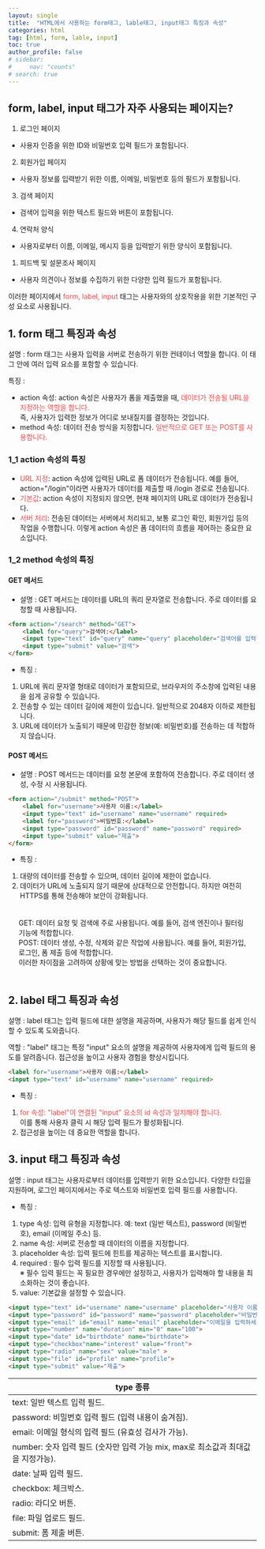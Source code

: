 ```yaml
---
layout: single
title:  "HTML에서 사용하는 form태그, lable태그, input태그 특징과 속성"
categories: html
tag: [html, form, lable, input]
toc: true
author_profile: false
# sidebar:
#     nav: "counts"
# search: true
---
```


## form, label, input 태그가 자주 사용되는 페이지는?

1. 로그인 페이지
* 사용자 인증을 위한 ID와 비밀번호 입력 필드가 포함됩니다.
2. 회원가입 페이지
* 사용자 정보를 입력받기 위한 이름, 이메일, 비밀번호 등의 필드가 포함됩니다.
3. 검색 페이지
* 검색어 입력을 위한 텍스트 필드와 버튼이 포함됩니다.
4. 연락처 양식
* 사용자로부터 이름, 이메일, 메시지 등을 입력받기 위한 양식이 포함됩니다.
1. 피드백 및 설문조사 페이지
* 사용자 의견이나 정보를 수집하기 위한 다양한 입력 필드가 포함됩니다.

이러한 페이지에서 <span style="color:#F74747">form, label, input</span> 태그는 사용자와의 상호작용을 위한 기본적인 구성 요소로 사용됩니다.

## 1. form 태그 특징과 속성

설명 : form 태그는 사용자 입력을 서버로 전송하기 위한 컨테이너 역할을 합니다. 이 태그 안에 여러 입력 요소를 포함할 수 있습니다.

특징 :
* action 속성: action 속성은 사용자가 폼을 제출했을 때, <span style="color:#F74747">데이터가 전송될 URL을 지정하는 역할을 합니다.</span><br> 즉, 사용자가 입력한 정보가 어디로 보내질지를 결정하는 것입니다.
* method 속성: 데이터 전송 방식을 지정합니다. <span style="color:#F74747">일반적으로 GET 또는 POST를 사용합니다.</span>

### 1_1 action 속성의 특징
* <span style="color:#F74747">URL 지정</span>: action 속성에 입력된 URL로 폼 데이터가 전송됩니다. 예를 들어, action="/login"이라면 사용자가 데이터를 제출할 때 /login 경로로 전송됩니다.
* <span style="color:#F74747">기본값</span>: action 속성이 지정되지 않으면, 현재 페이지의 URL로 데이터가 전송됩니다.
* <span style="color:#F74747">서버 처리</span>: 전송된 데이터는 서버에서 처리되고, 보통 로그인 확인, 회원가입 등의 작업을 수행합니다.
이렇게 action 속성은 폼 데이터의 흐름을 제어하는 중요한 요소입니다.

### 1_2 method 속성의 특징

#### GET 메서드
* 설명 : GET 메서드는 데이터를 URL의 쿼리 문자열로 전송합니다. 주로 데이터를 요청할 때 사용됩니다.

```html
<form action="/search" method="GET">
    <label for="query">검색어:</label>
    <input type="text" id="query" name="query" placeholder="검색어를 입력하세요">
    <input type="submit" value="검색">
</form>
```
* 특징 : 
1. URL에 쿼리 문자열 형태로 데이터가 포함되므로, 브라우저의 주소창에 입력된 내용을 쉽게 공유할 수 있습니다.
2. 전송할 수 있는 데이터 길이에 제한이 있습니다. 일반적으로 2048자 이하로 제한됩니다.
3. URL에 데이터가 노출되기 때문에 민감한 정보(예: 비밀번호)를 전송하는 데 적합하지 않습니다.

#### POST 메서드
* 설명 : POST 메서드는 데이터를 요청 본문에 포함하여 전송합니다. 주로 데이터 생성, 수정 시 사용됩니다.

```html
<form action="/submit" method="POST">
    <label for="username">사용자 이름:</label>
    <input type="text" id="username" name="username" required>
    <label for="password">비밀번호:</label>
    <input type="password" id="password" name="password" required>
    <input type="submit" value="제출">
</form>
```
* 특징 : 
1. 대량의 데이터를 전송할 수 있으며, 데이터 길이에 제한이 없습니다.
2. 데이터가 URL에 노출되지 않기 때문에 상대적으로 안전합니다. 하지만 여전히 HTTPS를 통해 전송해야 보안이 강화됩니다.

<div style="border: 1px solid #ffffff; padding:20px;">
    <div>GET: 데이터 요청 및 검색에 주로 사용됩니다. 예를 들어, 검색 엔진이나 필터링 기능에 적합합니다.</div>
    <div>POST: 데이터 생성, 수정, 삭제와 같은 작업에 사용됩니다. 예를 들어, 회원가입, 로그인, 폼 제출 등에 적합합니다.<br>
    이러한 차이점을 고려하여 상황에 맞는 방법을 선택하는 것이 중요합니다.</div>
</div>

## 2. label 태그 특징과 속성

설명 : label 태그는 입력 필드에 대한 설명을 제공하며, 사용자가 해당 필드를 쉽게 인식할 수 있도록 도와줍니다.

역할 : "label" 태그는 특정 "input" 요소의 설명을 제공하여 사용자에게 입력 필드의 용도를 알려줍니다. 접근성을 높이고 사용자 경험을 향상시킵니다.

```html
<label for="username">사용자 이름:</label>
<input type="text" id="username" name="username" required>
```
* 특징 : 
1. <span style="color:#F74747">for 속성: "label"이 연결된 "input" 요소의 id 속성과 일치해야 합니다.</span><br>이를 통해 사용자 클릭 시 해당 입력 필드가 활성화됩니다.
1. 접근성을 높이는 데 중요한 역할을 합니다.

## 3. input 태그 특징과 속성

설명 : input 태그는 사용자로부터 데이터를 입력받기 위한 요소입니다. 다양한 타입을 지원하며, 로그인 페이지에서는 주로 텍스트와 비밀번호 입력 필드를 사용합니다.

* 특징 : 
1. type 속성: 입력 유형을 지정합니다. 예: text (일반 텍스트), password (비밀번호), email (이메일 주소) 등.
2. name 속성: 서버로 전송할 때 데이터의 이름을 지정합니다.
3. placeholder 속성: 입력 필드에 힌트를 제공하는 텍스트를 표시합니다.
4. required : 필수 입력 필드를 지정할 때 사용됩니다.<br>
 ※ 필수 입력 필드는 꼭 필요한 경우에만 설정하고, 사용자가 입력해야 할 내용을 최소화하는 것이 좋습니다.
5. value: 기본값을 설정할 수 있습니다.

```html
<input type="text" id="username" name="username" placeholder="사용자 이름을 입력하세요" required>
<input type="password" id="password" name="password" placeholder="비밀번호를 입력하세요" required>
<input type="email" id="email" name="email" placeholder="이메일을 입력하세요" required>
<input type="number" name="duration" min="0" max="100">
<input type="date" id="birthdate" name="birthdate">
<input type="checkbox"name="interest" value="front">
<input type="radio" name="sex" value="male" >
<input type="file" id="profile" name="profile">
<input type="submit" value="제출">
```

|type 종류|
|------|
|text: 일반 텍스트 입력 필드.|
|password: 비밀번호 입력 필드 (입력 내용이 숨겨짐).|
|email: 이메일 형식의 입력 필드 (유효성 검사가 가능).|
|number: 숫자 입력 필드 (숫자만 입력 가능 mix, max로 최소값과 최대값을 지정가능).|
|date: 날짜 입력 필드.|
|checkbox: 체크박스.|
|radio: 라디오 버튼.|
|file: 파일 업로드 필드.|
|submit: 폼 제출 버튼.|





